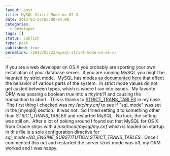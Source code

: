 ```yaml
---
layout: post
title: MySQL Strict Mode on OS X
date: 2013-03-23T06:00-04:00
categories:
  - Developer
tags: []
status: publish
type: post
published: true
permalink: /2013/03/23/mysql-strict-mode-on-os-x/
---
```

If you are a web developer on OS X you probably are sporting your own installation of your database server.  If you are running MySQL you might be haunted by strict mode.  MySQL has modes [as documented here](http://dev.mysql.com/doc/refman/5.1/en/server-sql-mode.html) that effect the behavior of various parts of the system.  In strict mode values do not get casted between types, which is where I ran into issues.  My favorite ORM was passing a boolean _true_ into a _tinyint(1)_ and causing the transaction to abort.  This is thanks to [STRICT\_TRANS\_TABLES](http://dev.mysql.com/doc/refman/5.1/en/server-sql-mode.html#sqlmode_strict_trans_tables) in my case.  The first thing I checked was my _/etc/my.cnf_ to see if "sql\_mode" was set in the \[mysqld\] section.  It was not.  So I tried setting it to something other than _STRICT\_TRANS\_TABLES_ and restarted MySQL.  No luck, the setting was still on.  After a lot of poking around I found out that MySQL for OS X from Oracle ships with a _/usr/local/mysql/my.cnf_ which is loaded on startup. In this file is a sole configuration directive for _sql\_mode=NO\_ENGINE\_SUBSTITUTION,STRICT\_TRANS\_TABLES._  Once I commented this out and restarted the server strict mode was off, my ORM worked and I was happy.
